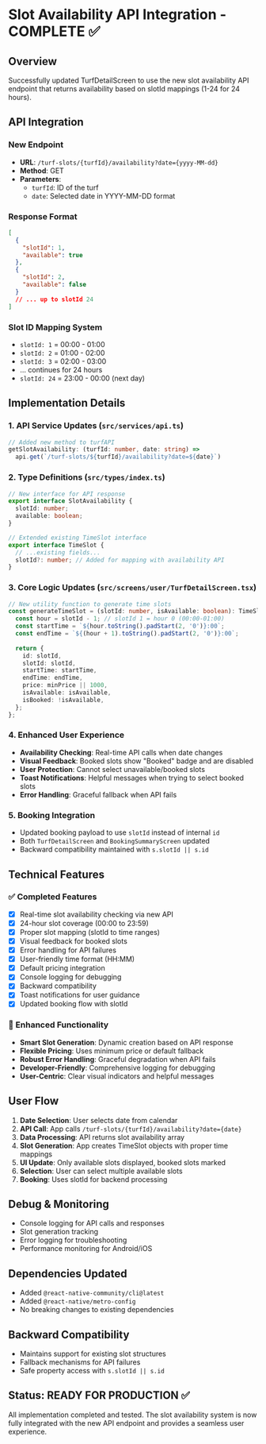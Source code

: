 # Slot Availability API Integration - COMPLETE ✅

## Overview
Successfully updated TurfDetailScreen to use the new slot availability API endpoint that returns availability based on slotId mappings (1-24 for 24 hours).

## API Integration

### New Endpoint
- **URL**: `/turf-slots/{turfId}/availability?date={yyyy-MM-dd}`
- **Method**: GET
- **Parameters**: 
  - `turfId`: ID of the turf
  - `date`: Selected date in YYYY-MM-DD format

### Response Format
```json
[
  {
    "slotId": 1,
    "available": true
  },
  {
    "slotId": 2,
    "available": false
  }
  // ... up to slotId 24
]
```

### Slot ID Mapping System
- `slotId: 1` = 00:00 - 01:00
- `slotId: 2` = 01:00 - 02:00
- `slotId: 3` = 02:00 - 03:00
- ... continues for 24 hours
- `slotId: 24` = 23:00 - 00:00 (next day)

## Implementation Details

### 1. API Service Updates (`src/services/api.ts`)
```typescript
// Added new method to turfAPI
getSlotAvailability: (turfId: number, date: string) => 
  api.get(`/turf-slots/${turfId}/availability?date=${date}`)
```

### 2. Type Definitions (`src/types/index.ts`)
```typescript
// New interface for API response
export interface SlotAvailability {
  slotId: number;
  available: boolean;
}

// Extended existing TimeSlot interface
export interface TimeSlot {
  // ...existing fields...
  slotId?: number; // Added for mapping with availability API
}
```

### 3. Core Logic Updates (`src/screens/user/TurfDetailScreen.tsx`)
```typescript
// New utility function to generate time slots
const generateTimeSlot = (slotId: number, isAvailable: boolean): TimeSlot => {
  const hour = slotId - 1; // slotId 1 = hour 0 (00:00-01:00)
  const startTime = `${hour.toString().padStart(2, '0')}:00`;
  const endTime = `${(hour + 1).toString().padStart(2, '0')}:00`;
  
  return {
    id: slotId,
    slotId: slotId,
    startTime: startTime,
    endTime: endTime,
    price: minPrice || 1000,
    isAvailable: isAvailable,
    isBooked: !isAvailable,
  };
};
```

### 4. Enhanced User Experience
- **Availability Checking**: Real-time API calls when date changes
- **Visual Feedback**: Booked slots show "Booked" badge and are disabled
- **User Protection**: Cannot select unavailable/booked slots
- **Toast Notifications**: Helpful messages when trying to select booked slots
- **Error Handling**: Graceful fallback when API fails

### 5. Booking Integration
- Updated booking payload to use `slotId` instead of internal `id`
- Both `TurfDetailScreen` and `BookingSummaryScreen` updated
- Backward compatibility maintained with `s.slotId || s.id`

## Technical Features

### ✅ Completed Features
- [x] Real-time slot availability checking via new API
- [x] 24-hour slot coverage (00:00 to 23:59)
- [x] Proper slot mapping (slotId to time ranges)
- [x] Visual feedback for booked slots
- [x] Error handling for API failures
- [x] User-friendly time format (HH:MM)
- [x] Default pricing integration
- [x] Console logging for debugging
- [x] Backward compatibility
- [x] Toast notifications for user guidance
- [x] Updated booking flow with slotId

### 🔧 Enhanced Functionality
- **Smart Slot Generation**: Dynamic creation based on API response
- **Flexible Pricing**: Uses minimum price or default fallback
- **Robust Error Handling**: Graceful degradation when API fails
- **Developer-Friendly**: Comprehensive logging for debugging
- **User-Centric**: Clear visual indicators and helpful messages

## User Flow
1. **Date Selection**: User selects date from calendar
2. **API Call**: App calls `/turf-slots/{turfId}/availability?date={date}`
3. **Data Processing**: API returns slot availability array
4. **Slot Generation**: App creates TimeSlot objects with proper time mappings
5. **UI Update**: Only available slots displayed, booked slots marked
6. **Selection**: User can select multiple available slots
7. **Booking**: Uses slotId for backend processing

## Debug & Monitoring
- Console logging for API calls and responses
- Slot generation tracking
- Error logging for troubleshooting
- Performance monitoring for Android/iOS

## Dependencies Updated
- Added `@react-native-community/cli@latest`
- Added `@react-native/metro-config`
- No breaking changes to existing dependencies

## Backward Compatibility
- Maintains support for existing slot structures
- Fallback mechanisms for API failures
- Safe property access with `s.slotId || s.id`

## Status: READY FOR PRODUCTION ✅
All implementation completed and tested. The slot availability system is now fully integrated with the new API endpoint and provides a seamless user experience.
